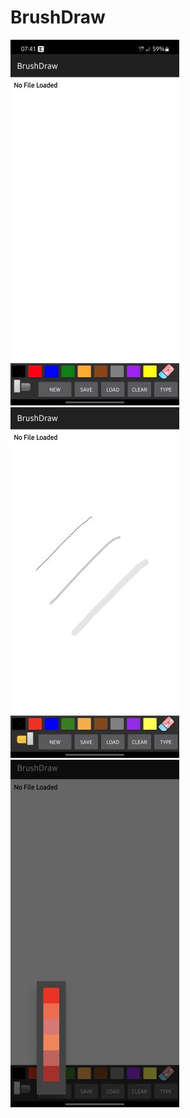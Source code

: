 # BrushDraw  
<img src = "BrushDraw.jpg" />  
<img src = "BrushDraw lines.jpg" />  
<img src = "BrushDraw color.jpg" />  
